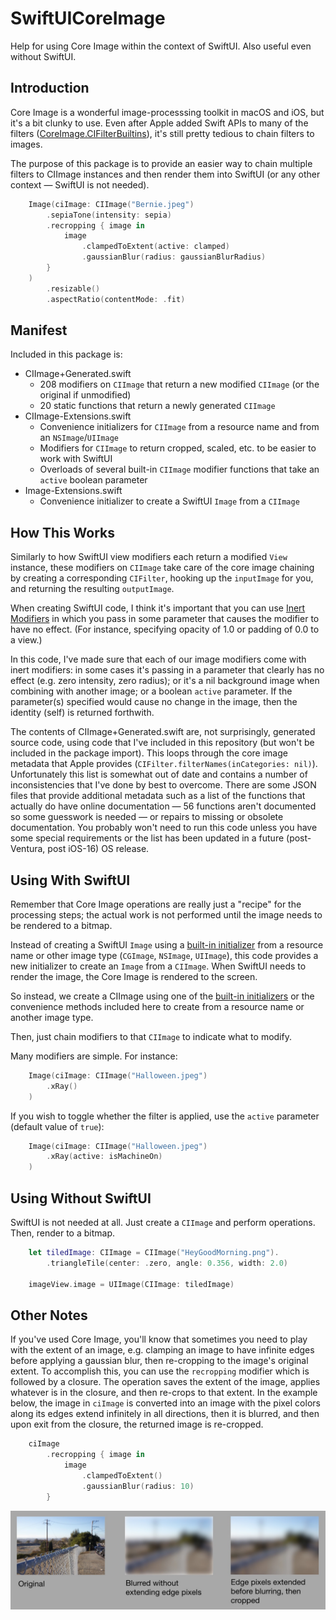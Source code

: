 # SwiftUICoreImage

Help for using Core Image within the context of SwiftUI. Also useful even without SwiftUI.

## Introduction

Core Image is a wonderful image-processsing toolkit in macOS and iOS, but it's a bit clunky to use. Even after Apple added Swift APIs to many of the filters ([CoreImage.CIFilterBuiltins](https://developer.apple.com/documentation/coreimage/methods_and_protocols_for_filter_creation)), it's still pretty tedious to chain filters to images.

The purpose of this package is to provide an easier way to chain multiple filters to CIImage instances and then render them into SwiftUI (or any other context — SwiftUI is not needed).

```Swift
	Image(ciImage: CIImage("Bernie.jpeg")
		.sepiaTone(intensity: sepia)
		.recropping { image in
			image
				.clampedToExtent(active: clamped)
				.gaussianBlur(radius: gaussianBlurRadius)
		}
	)
		.resizable()
		.aspectRatio(contentMode: .fit)
```

## Manifest

Included in this package is:

 * CIImage+Generated.swift
	* 208 modifiers on `CIImage` that return a new modified `CIImage` (or the original if unmodified)
	* 20 static functions that return a newly generated `CIImage`
* CIImage-Extensions.swift
	* Convenience initializers for `CIImage` from a resource name and from an `NSImage`/`UIImage`
	* Modifiers for `CIImage` to return cropped, scaled, etc. to be easier to work with SwiftUI
	* Overloads of several built-in `CIImage` modifier functions that take an `active` boolean parameter
* Image-Extensions.swift
	* Convenience initializer to create a SwiftUI `Image` from a `CIImage`

## How This Works

Similarly to how SwiftUI view modifiers each return a modified `View` instance, these modifiers on `CIImage` take care of the core image chaining by creating a corresponding `CIFilter`, hooking up the `inputImage` for you, and returning the resulting `outputImage`. 

When creating SwiftUI code, I think it's important that you can use [Inert Modifiers](https://developer.apple.com/videos/play/wwdc2021/10022/?time=2303) in which you pass in some parameter that causes the modifier to have no effect. (For instance, specifying opacity of 1.0 or padding of 0.0 to a view.)  

In this code, I've made sure that each of our image modifiers come with inert modifiers: in some cases it's passing in a parameter that clearly has no effect (e.g. zero intensity, zero radius); or it's a nil background image when combining with another image; or a boolean `active` parameter. If the parameter(s) specified would cause no change in the image, then the identity (self) is returned forthwith.

The contents of CIImage+Generated.swift are, not surprisingly, generated source code, using code that I've included in this repository (but won't be included in the package import). This loops through the core image metadata that Apple provides (`CIFilter.filterNames(inCategories: nil)`). Unfortunately this list is somewhat out of date and contains a number of inconsistencies that I've done by best to overcome.  There are some JSON files that provide additional metadata such as a list of the functions that actually do have online documentation — 56 functions aren't documented so some guesswork is needed — or repairs to missing or obsolete documentation. You probably won't need to run this code unless you have some special requirements or the list has been updated in a future (post-Ventura, post iOS-16) OS release.

## Using With SwiftUI

Remember that Core Image operations are really just a "recipe" for the processing steps; the actual work is not performed until the image needs to be rendered to a bitmap. 

Instead of creating a SwiftUI `Image` using a [built-in initializer](https://developer.apple.com/documentation/swiftui/image) from a resource name or other image type (`CGImage`, `NSImage`, `UIImage`), this code provides a new initializer to create an `Image` from a `CIImage`. When SwiftUI needs to render the image, the Core Image is rendered to the screen.

So instead, we create a CIImage using one of the [built-in initializers](https://developer.apple.com/documentation/coreimage/ciimage) or the convenience methods included here to create from a resource name or another image type.

Then, just chain modifiers to that `CIImage` to indicate what to modify.

Many modifiers are simple. For instance:

```Swift
	Image(ciImage: CIImage("Halloween.jpeg")
		.xRay()
	)
```

If you wish to toggle whether the filter is applied, use the `active` parameter (default value of `true`):

```Swift
	Image(ciImage: CIImage("Halloween.jpeg")
		.xRay(active: isMachineOn)
	)
```

## Using Without SwiftUI

SwiftUI is not needed at all. Just create a `CIImage` and perform operations. Then, render to a bitmap.

```Swift
	let tiledImage: CIImage = CIImage("HeyGoodMorning.png").
		.triangleTile(center: .zero, angle: 0.356, width: 2.0)

    imageView.image = UIImage(CIImage: tiledImage)
```

## Other Notes

If you've used Core Image, you'll know that sometimes you need to play with the extent of an image, e.g. clamping an image to have infinite edges before applying a gaussian blur, then re-cropping to the image's original extent. To accomplish this, you can use the `recropping` modifier which is followed by a closure. The operation saves the extent of the image, applies whatever is in the closure, and then re-crops to that extent. In the example below, the image in `ciImage` is converted into an image with the pixel colors along its edges extend infinitely in all directions, then it is blurred, and then upon exit from the closure, the returned image is re-cropped. 

```Swift
	ciImage
		.recropping { image in
			image
				.clampedToExtent()
				.gaussianBlur(radius: 10)
		}
```

![Compare unblurred, improper blurring, and proper blurring](./Resources/blurring.jpeg)




